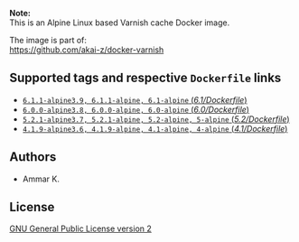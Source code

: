 **Note:**  
This is an Alpine Linux based Varnish cache Docker image.

The image is part of:  
https://github.com/akai-z/docker-varnish

## Supported tags and respective `Dockerfile` links

* [`6.1.1-alpine3.9, 6.1.1-alpine, 6.1-alpine` (*6.1/Dockerfile*)](6.1/Dockerfile)
* [`6.0.0-alpine3.8, 6.0.0-alpine, 6.0-alpine` (*6.0/Dockerfile*)](6.0/Dockerfile)
* [`5.2.1-alpine3.7, 5.2.1-alpine, 5.2-alpine, 5-alpine` (*5.2/Dockerfile*)](5.2/Dockerfile)
* [`4.1.9-alpine3.6, 4.1.9-alpine, 4.1-alpine, 4-alpine` (*4.1/Dockerfile*)](4.1/Dockerfile)

## Authors

* Ammar K.

## License

[GNU General Public License version 2](LICENSE)

